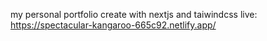 my personal portfolio create with nextjs and taiwindcss
live:
https://spectacular-kangaroo-665c92.netlify.app/
